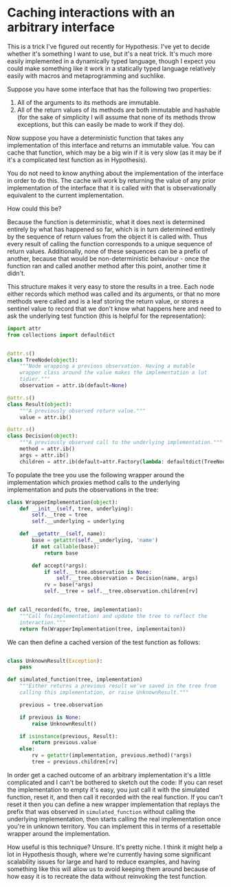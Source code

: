 # Caching interactions with an arbitrary interface

This is a trick I've figured out recently for Hypothesis. I've yet to decide whether it's something I want to use, but it's a neat trick.
It's much more easily implemented in a dynamically typed language, though I expect you could make something like it work in a statically typed language relatively easily with macros and metaprogramming and suchlike.

Suppose you have some interface that has the following two properties:

1. All of the arguments to its methods are immutable.
2. All of the return values of its methods are both immutable and hashable (for the sake of simplicity I will assume that none of its methods throw exceptions, but this can easily be made to work if they do).

Now suppose you have a deterministic function that takes any implementation of this interface and returns an immutable value.
You can cache that function, which may be a big win if it is very slow (as it may be if it's a complicated test function as in Hypothesis).

You do not need to know anything about the implementation of the interface in order to do this.
The cache will work by returning the value of any prior implementation of the interface that it is called with that is observationally equivalent to the current implementation.

How could this be?

Because the function is deterministic, what it does next is determined entirely by what has happened so far,
which is in turn determined entirely by the sequence of return values from the object it is called with.
Thus every result of calling the function corresponds to a unique sequence of return values.
Additionally, none of these sequences can be a prefix of another, because that would be non-deterministic behaviour - once the function ran and called another method after this point,
another time it didn't.

This structure makes it very easy to store the results in a tree.
Each node either records which method was called and its arguments, or that no more methods were called and is a leaf storing the return value, or stores a sentinel value to record that we don't know what happens here and need to ask the underlying test function (this is helpful for the representation):


```python
import attr
from collections import defaultdict


@attr.s()
class TreeNode(object):
    """Node wrapping a previous observation. Having a mutable
    wrapper class around the value makes the implementation a lot
    tidier."""
    observation = attr.ib(default=None)

@attr.s()
class Result(object):
    """A previously observed return value."""
    value = attr.ib()

@attr.s()
class Decision(object):
    """A previously observed call to the underlying implementation."""
    method = attr.ib()
    args = attr.ib()
    children = attr.ib(default=attr.Factory(lambda: defaultdict(TreeNode)))
```

To populate the tree you use the following wrapper around the implementation which proxies method calls to the underlying implementation and puts the observations in the tree:

```python
class WrapperImplementation(object):
    def __init__(self, tree, underlying):
        self.__tree = tree
        self.__underlying = underlying

    def __getattr__(self, name):
        base = getattr(self.__underlying, 'name')
        if not callable(base):
            return base

        def accept(*args):
            if self.__tree.observation is None:
                self.__tree.observation = Decision(name, args)
            rv = base(*args)
            self.__tree = self.__tree.observation.children[rv]


def call_recorded(fn, tree, implementation):
    """Call fn(implementation) and update the tree to reflect the
    interaction."""
    return fn(WrapperImplementation(tree, implementaiton))
```

We can then define a cached version of the test function as follows:

```python

class UnknownResult(Exception):
    pass

def simulated_function(tree, implementation)
    """Either returns a previous result we've saved in the tree from
    calling this implementation, or raise UnknownResult."""

    previous = tree.observation

    if previous is None:
        raise UnknownResult()

    if isinstance(previous, Result):
        return previous.value
    else:
        rv = getattr(implementation, previous.method)(*args)
        tree = previous.children[rv]
```

In order get a cached outcome of an arbitrary implementation it's a little complicated and I can't be bothered to sketch out the code:
If you can reset the implementation to empty it's easy, you just call it with the simulated function,
reset it, and then call it recorded with the real function.
If you can't reset it then you can define a new wrapper implementation that replays the prefix that was observed in `simulated_function` without calling the underlying implementation,
then starts calling the real implementation once you're in unknown territory.
You can implement this in terms of a resettable wrapper around the implementation.

How useful is this technique? Unsure. It's pretty niche. I think it might help a lot in Hypothesis though,
where we're currently having some significant scalability issues for large and hard to reduce examples,
and having something like this will allow us to avoid keeping them around because of how easy it is to recreate the data without reinvoking the test function.
